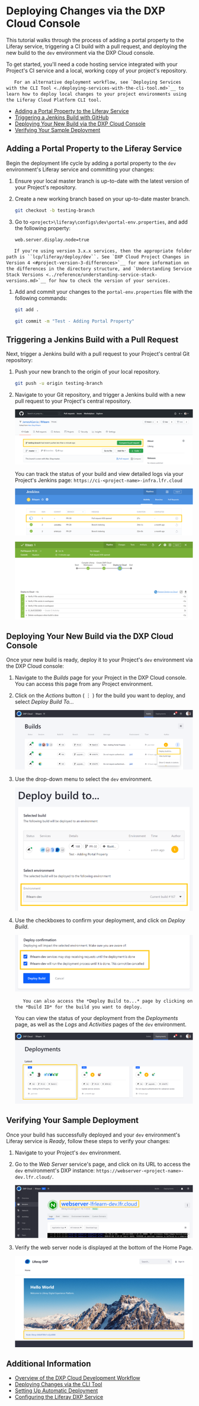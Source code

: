 # Deploying Changes via the DXP Cloud Console

This tutorial walks through the process of adding a portal property to the Liferay service, triggering a CI build with a pull request, and deploying the new build to the `dev` environment via the DXP Cloud console.

To get started, you'll need a code hosting service integrated with your Project's CI service and a local, working copy of your project's repository.

```note::
   For an alternative deployment workflow, see `Deploying Services with the CLI Tool <./deploying-services-with-the-cli-tool.md>`__ to learn how to deploy local changes to your project environments using the Liferay Cloud Platform CLI tool.
```

* [Adding a Portal Property to the Liferay Service](#adding-a-portal-property-to-the-liferay-service)
* [Triggering a Jenkins Build with GitHub](#triggering-a-jenkins-build-with-github)
* [Deploying Your New Build via the DXP Cloud Console](#deploying-your-new-build-via-the-dxp-cloud-console)
* [Verifying Your Sample Deployment](#verifying-your-sample-deployment)

## Adding a Portal Property to the Liferay Service

Begin the deployment life cycle by adding a portal property to the `dev` environment's Liferay service and committing your changes:

1. Ensure your local master branch is up-to-date with the latest version of your Project's repository.

1. Create a new working branch based on your up-to-date master branch.

   ```bash
   git checkout -b testing-branch
   ```

1. Go to `<project>\liferay\configs\dev\portal-env.properties`, and add the following property:

   ```properties
   web.server.display.node=true
   ```

```note::
   If you're using version 3.x.x services, then the appropriate folder path is ``lcp/liferay/deploy/dev``. See `DXP Cloud Project Changes in Version 4 <#project-version-3-differences>`__ for more information on the differences in the directory structure, and `Understanding Service Stack Versions <../reference/understanding-service-stack-versions.md>`__ for how to check the version of your services.
```

1. Add and commit your changes to the `portal-env.properties` file with the following commands:

   ```bash
   git add .
   ```

   ```bash
   git commit -m "Test - Adding Portal Property"
   ```

## Triggering a Jenkins Build with a Pull Request

Next, trigger a Jenkins build with a pull request to your Project's central Git repository:

1. Push your new branch to the origin of your local repository.

   ```bash
   git push -u origin testing-branch
   ```

1. Navigate to your Git repository, and trigger a Jenkins build with a new pull request to your Project's central repository.

   ![Trigger a Jenkins build with a new pull request to your Project's central repository.](./deploying-changes-via-the-dxp-cloud-console/images/01.png)

   You can track the status of your build and view detailed logs via your Project's Jenkins page: `https://ci-<project-name>-infra.lfr.cloud`

   ![Track the status of your build via your Project's Jenkins page](./deploying-changes-via-the-dxp-cloud-console/images/02.png)

   ![View detailed logs via your Project's Jenkins page.](./deploying-changes-via-the-dxp-cloud-console/images/03.png)

## Deploying Your New Build via the DXP Cloud Console

Once your new build is ready, deploy it to your Project's `dev` environment via the DXP Cloud console:

1. Navigate to the *Builds* page for your Project in the DXP Cloud console. You can access this page from any Project environment.

1. Click on the *Actions* button ( ⋮ ) for the build you want to deploy, and select *Deploy Build To...*

   ![View and deploy builds from the Builds page.](./deploying-changes-via-the-dxp-cloud-console/images/04.png)

1. Use the drop-down menu to select the `dev` environment.

   ![Select the dev environment, and click on Deploy Build.](./deploying-changes-via-the-dxp-cloud-console/images/05.png)

1. Use the checkboxes to confirm your deployment, and click on *Deploy Build*.

   ![Use the checkboxes to confirm your deployment, and click on Deploy Build.](./deploying-changes-via-the-dxp-cloud-console/images/06.png)

   ```tip::
      You can also access the *Deploy Build to...* page by clicking on the *Build ID* for the build you want to deploy.
   ```

   You can view the status of your deployment from the *Deployments* page, as well as the *Logs* and *Activities* pages of the `dev` environment.

   ![View the status of your deployment from the Deployments page](./deploying-changes-via-the-dxp-cloud-console/images/07.png)

## Verifying Your Sample Deployment

Once your build has successfully deployed and your `dev` environment's Liferay service is *Ready*, follow these steps to verify your changes:

1. Navigate to your Project's `dev` environment.

1. Go to the *Web Server* service's page, and click on its URL to access the `dev` environment's DXP instance: `https://webserver-<project-name>-dev.lfr.cloud/`.

   ![Click on the Web Server url to access the dev environment's DXP instance.](./deploying-changes-via-the-dxp-cloud-console/images/08.png)

1. Verify the web server node is displayed at the bottom of the Home Page.

   ![Verify the web server node is displayed at the bottom of the Home Page.](./deploying-changes-via-the-dxp-cloud-console/images/09.png)

## Additional Information

* [Overview of the DXP Cloud Development Workflow](./overview-of-the-dxp-cloud-deployment-workflow.md)
* [Deploying Changes via the CLI Tool](./deploying-changes-via-the-cli-tool.md)
* [Setting Up Automatic Deployment](./setting-up-automatic-deployment.md)
* [Configuring the Liferay DXP Service](../using-the-liferay-dxp-service/configuring-the-liferay-dxp-service.md)
